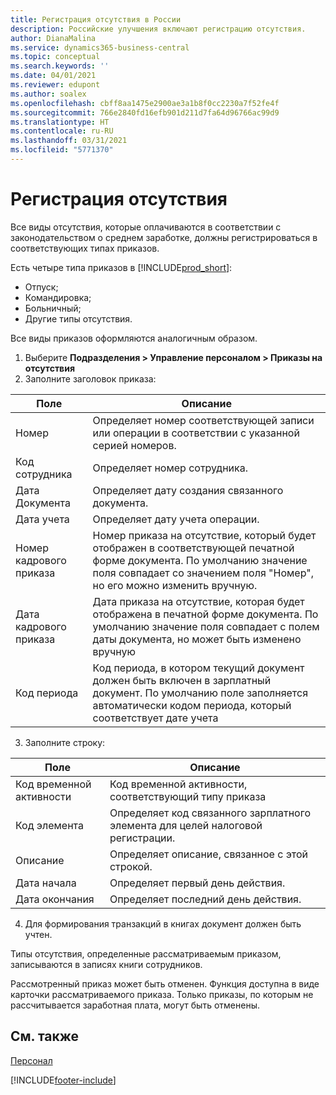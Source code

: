 ```yaml
---
title: Регистрация отсутствия в России
description: Российские улучшения включают регистрацию отсутствия.
author: DianaMalina
ms.service: dynamics365-business-central
ms.topic: conceptual
ms.search.keywords: ''
ms.date: 04/01/2021
ms.reviewer: edupont
ms.author: soalex
ms.openlocfilehash: cbff8aa1475e2900ae3a1b8f0cc2230a7f52fe4f
ms.sourcegitcommit: 766e2840fd16efb901d211d7fa64d96766ac99d9
ms.translationtype: HT
ms.contentlocale: ru-RU
ms.lasthandoff: 03/31/2021
ms.locfileid: "5771370"
---
```

# <a name="absence-registration"></a>Регистрация отсутствия

Все виды отсутствия, которые оплачиваются в соответствии с законодательством о среднем заработке, должны регистрироваться в соответствующих типах приказов. 

Есть четыре типа приказов в [!INCLUDE[prod_short](../../includes/prod_short.md)]:

- Отпуск; 
- Командировка; 
- Больничный; 
- Другие типы отсутствия. 

Все виды приказов оформляются аналогичным образом. 

1. Выберите **Подразделения > Управление персоналом > Приказы на отсутствия** 
2. Заполните заголовок приказа:

| Поле         | Описание                                                  |
| ------------- | ------------------------------------------------------------ |
| Номер           | Определяет номер соответствующей записи или операции в соответствии с указанной серией номеров. |
| Код сотрудника  | Определяет номер сотрудника.               |
| Дата Документа | Определяет дату создания связанного документа.    |
| Дата учета  | Определяет дату учета операции.                          |
| Номер кадрового приказа  | Номер приказа на отсутствие, который будет отображен в соответствующей печатной форме документа. По умолчанию значение поля совпадает со значением поля "Номер", но его можно изменить вручную. |
| Дата кадрового приказа | Дата приказа на отсутствие, которая будет отображена в печатной форме документа. По умолчанию значение поля совпадает с полем даты документа, но может быть изменено вручную |
| Код периода   | Код периода, в котором текущий документ должен быть включен в зарплатный документ. По умолчанию поле заполняется автоматически кодом периода, который соответствует дате учета |

3. Заполните строку:

| Поле              | Описание                                                  |
| ------------------ | ------------------------------------------------------------ |
| Код временной активности | Код временной активности, соответствующий типу приказа   |
| Код элемента       | Определяет код связанного зарплатного элемента для целей налоговой регистрации. |
| Описание        | Определяет описание, связанное с этой строкой.         |
| Дата начала         | Определяет первый день действия.         |
| Дата окончания           | Определяет последний день действия.          |

4. Для формирования транзакций в книгах документ должен быть учтен. 

Типы отсутствия, определенные рассматриваемым приказом, записываются в записях книги сотрудников. 

Рассмотренный приказ может быть отменен. Функция доступна в виде карточки рассматриваемого приказа. Только приказы, по которым не рассчитывается заработная плата, могут быть отменены.

## <a name="see-also"></a>См. также

[Персонал](Human-Resources.md)


[!INCLUDE[footer-include](../../includes/footer-banner.md)]